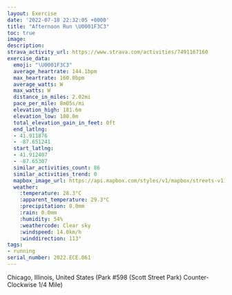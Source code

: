 ```yaml
---
layout: Exercise
date: '2022-07-18 22:32:05 +0000'
title: "Afternoon Run \U0001F3C3"
toc: true
image:
description:
strava_activity_url: https://www.strava.com/activities/7491167160
exercise_data:
  emoji: "\U0001F3C3"
  average_heartrate: 144.1bpm
  max_heartrate: 160.0bpm
  average_watts: W
  max_watts: W
  distance_in_miles: 2.02mi
  pace_per_mile: 8m05s/mi
  elevation_high: 181.6m
  elevation_low: 180.0m
  total_elevation_gain_in_feet: 0ft
  end_latlng:
  - 41.911876
  - -87.651241
  start_latlng:
  - 41.912407
  - -87.65307
  similar_activities_count: 86
  similar_activities_trend: 0
  mapbox_image_url: https://api.mapbox.com/styles/v1/mapbox/streets-v11/static/path-5+787af2-1.0(o_y~Ftv~uOr%40%40PCd%40BFAJODSCo%40GSJmA%40yBCi%40DeAAOO%5BCYPEVm%40bAyAh%40%7D%40AaAIa%40BQ%40a%40LKDM%3FuB%60%40UCu%40Eu%40BKA_B%3F%7B%40ES%40q%40CiA%40y%40CYCcCBi%40Ce%40Bw%40EO%40%5DJe%40LGNMx%40SJ%40PADFHr%40DpETd%40LLRAFCPBl%40%3FZONQNa%40Ak%40%40YCOCsAGUUYKEq%40CO%3Fg%40F%5BZGPAd%40Fr%40GXDnAR%60%40NHHJLED%40%5CAPCZK%5CWLi%40AmCAWEMMQ%5BOi%40%3Fm%40Ea%40LELIt%40B%5CEPDXAh%40DRCVFV%5E%60%40bA%40j%40QNMLe%40BuAEsAGWU_%40_%40EmAHIBMRGHIPAPBl%40Ct%40FbAJb%40%5CVL%3Fv%40Kl%40YJMDU%40QCWHg%40GwAEWEKYSOEq%40GgA%40e%40UO%3FOEMFONAJULYTAx%40Bf%40Ch%40Ft%40GVIDAHCz%40JbACFLZ%3Fj%40ANBnA%3FlBDvAAZD%7C%40FTk%40rA%40rBEPI%5CSNKXM~%40%3FPMLAVEHULGXYHc%40tB%3Fj%40),pin-s-s+e5b22e(-87.65307,41.9124),pin-s-f+89ae00(-87.65125000000002,41.91187000000002)/auto/800x800?access_token=pk.eyJ1Ijoiam9zaGJlY2ttYW4iLCJhIjoiY205eWR2aDd1MWZ6djJrbXc4a3M0bWZleiJ9.XiG9OWkNcZk2QzjJbxLB4A
  weather:
    :temperature: 28.3°C
    :apparent_temperature: 29.3°C
    :precipitation: 0.0mm
    :rain: 0.0mm
    :humidity: 54%
    :weathercode: Clear sky
    :windspeed: 14.0km/h
    :winddirection: 113°
tags:
- running
serial_number: 2022.ECE.061
---
```

Chicago, Illinois, United States (Park #598 (Scott Street Park) Counter-Clockwise 1/4 Mile)
